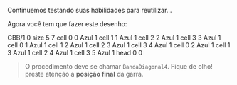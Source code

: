 Continuemos testando suas habilidades para reutilizar...

Agora você tem que fazer este desenho:

<gs-board>
  GBB/1.0
    size 5 7
    cell 0 0 Azul 1 
    cell 1 1 Azul 1 
    cell 2 2 Azul 1 
    cell 3 3 Azul 1 
    cell 0 1 Azul 1 
    cell 1 2 Azul 1 
    cell 2 3 Azul 1 
    cell 3 4 Azul 1 
    cell 0 2 Azul 1 
    cell 1 3 Azul 1 
    cell 2 4 Azul 1 
    cell 3 5 Azul 1 
    head 0 0
</gs-board>

> O procedimento deve se chamar `BandaDiagonal4`. Fique de olho! preste atenção a **posição final** da garra.
